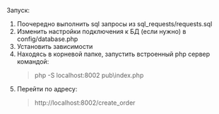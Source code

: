Запуск:
1. Поочередно выполнить sql запросы из sql_requests/requests.sql
2. Изменить настройки подключения к БД (если нужно) в config/database.php
3. Установить зависимости
4. Находясь в корневой папке, запустить встроенный php сервер командой:
   > php -S localhost:8002 pub\index.php
5. Перейти по адресу:
   > http://localhost:8002/create_order